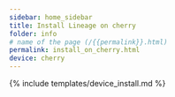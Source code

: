 ```yaml
---
sidebar: home_sidebar
title: Install Lineage on cherry
folder: info
# name of the page (/{{permalink}}.html)
permalink: install_on_cherry.html
device: cherry
---
```

{% include templates/device_install.md %}
